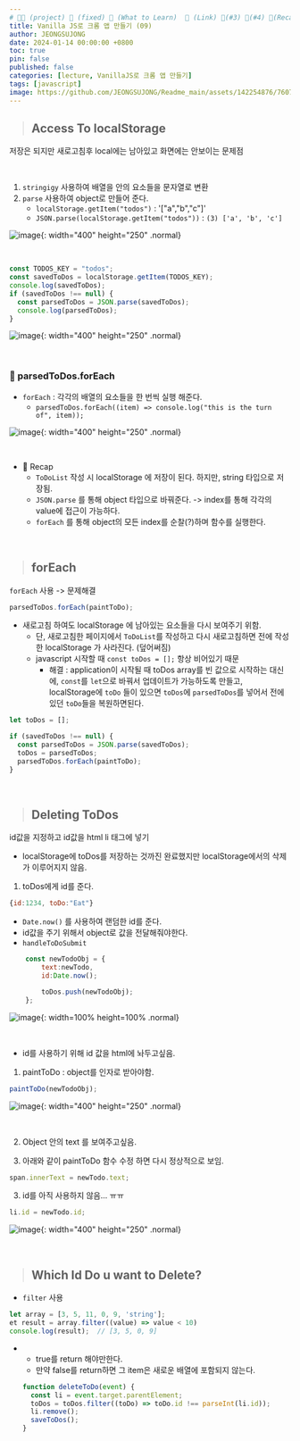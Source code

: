 ```yaml
---
# 👨‍💻 (project) 📌 (fixed) 📖 (What to Learn)  🌱 (Link) 🧷(#3) 📌(#4) 👀(Recap)
title: Vanilla JS로 크롬 앱 만들기 (09)
author: JEONGSUJONG
date: 2024-01-14 00:00:00 +0800
toc: true
pin: false
published: false
categories: [lecture, VanillaJS로 크롬 앱 만들기]
tags: [javascript]
image: https://github.com/JEONGSUJONG/Readme_main/assets/142254876/7607d850-fd45-47a2-9bc2-7c2983db77f1
---
```


> ## Access To localStorage

저장은 되지만 새로고침후 local에는 남아있고 화면에는 안보이는 문제점

<br>

1. `stringigy` 사용하여 배열을 안의 요소들을 문자열로 변환
2. `parse` 사용하여 object로 만들어 준다.
   - `localStorage.getItem("todos")` : '["a","b","c"]'
   - `JSON.parse(localStorage.getItem("todos"))` : `(3) ['a', 'b', 'c']`

![image](https://github.com/JEONGSUJONG/Readme_main/assets/142254876/773051bf-cf63-4b8b-b04d-6a1dd7f24d2c){: width="400" height="250" .normal}

<br>

```javascript
const TODOS_KEY = "todos";
const savedToDos = localStorage.getItem(TODOS_KEY);
console.log(savedToDos);
if (savedToDos !== null) {
  const parsedToDos = JSON.parse(savedToDos);
  console.log(parsedToDos);
}
```

![image](https://github.com/JEONGSUJONG/Readme_main/assets/142254876/d340d167-8c5c-4104-b928-da8df932cbe2){: width="400" height="250" .normal}

<br>

### 🧷 parsedToDos.forEach

- `forEach` : 각각의 배열의 요소들을 한 번씩 실행 해준다.
  - `parsedToDos.forEach((item) => console.log("this is the turn of", item));`

![image](https://github.com/JEONGSUJONG/Readme_main/assets/142254876/b06bb904-602b-4344-83d6-33343626bb0e){: width="400" height="250" .normal}

<br>

- 👀 Recap
  - `ToDoList` 작성 시 localStorage 에 저장이 된다. 하지만, string 타입으로 저장됨.
  - `JSON.parse` 를 통해 object 타입으로 바꿔준다. -> index를 통해 각각의 value에 접근이 가능하다.
  - `forEach` 를 통해 object의 모든 index를 순찰(?)하며 함수를 실행한다.

<br>

> ## forEach

`forEach` 사용 -> 문제해결

```javascript
parsedToDos.forEach(paintToDo);
```

- 새로고침 하여도 localStorage 에 남아있는 요소들을 다시 보여주기 위함.
  - 단, 새로고침한 페이지에서 `ToDoList`를 작성하고 다시 새로고침하면 전에 작성한 localStorage 가 사라진다. (덮어써짐)
  - javascript 시작할 때 `const toDos = [];` 항상 비어있기 때문
    - 해결 : application이 시작될 때 toDos array를 빈 값으로 시작하는 대신에, `const`를 `let`으로 바꿔서 업데이트가 가능하도록 만들고, localStorage에 `toDo` 들이 있으면 `toDos`에 `parsedToDos`를 넣어서 전에 있던 `toDo`들을 복원하면된다.

```javascript
let toDos = [];

if (savedToDos !== null) {
  const parsedToDos = JSON.parse(savedToDos);
  toDos = parsedToDos;
  parsedToDos.forEach(paintToDo);
}
```

<br>

> ## Deleting ToDos

id값을 지정하고 id값을 html li 태그에 넣기

- localStorage에 toDos를 저장하는 것까진 완료했지만 localStorage에서의 삭제가 이루어지지 않음.

1. toDos에게 id를 준다.

```javascript
{id:1234, toDo:"Eat"}
```

- `Date.now()` 를 사용하여 랜덤한 id를 준다.
- id값을 주기 위해서 object로 값을 전달해줘야한다.
- `handleToDoSubmit`

```javascript
    const newTodoObj = {
        text:newTodo,
        id:Date.now();

        toDos.push(newTodoObj);
    };
```

![image](https://github.com/JEONGSUJONG/Readme_main/assets/142254876/f4f4c027-b1b9-46e2-8ffa-cd85c3324125){: width=100% height=100% .normal}

<br>

- id를 사용하기 위해 id 값을 html에 놔두고싶음.

1. paintToDo : object를 인자로 받아야함.

```javascript
paintToDo(newTodoObj);
```

![image](https://github.com/JEONGSUJONG/Readme_main/assets/142254876/a5f80f1c-a1d8-40cf-abe9-a1b793753983){: width="400" height="250" .normal}

<br>

2. Object 안의 text 를 보여주고싶음.

3. 아래와 같이 paintToDo 함수 수정 하면 다시 정상적으로 보임.

```javascript
span.innerText = newTodo.text;
```

3. id를 아직 사용하지 않음... ㅠㅠ

```javascript
li.id = newTodo.id;
```

![image](https://github.com/JEONGSUJONG/Readme_main/assets/142254876/a948ef3f-3cc7-4e02-a33f-41658b4a5238){: width="400" height="250" .normal}

<br>

> ## Which Id Do u want to Delete?

- `filter` 사용

```javascript
let array = [3, 5, 11, 0, 9, 'string'];
et result = array.filter((value) => value < 10)
console.log(result);  // [3, 5, 0, 9]
```

- - true를 return 해야만한다.
  - 만약 false를 return하면 그 item은 새로운 배열에 포함되지 않는다.
  ```javascript
  function deleteToDo(event) {
    const li = event.target.parentElement;
    toDos = toDos.filter((toDo) => toDo.id !== parseInt(li.id));
    li.remove();
    saveToDos();
  }
  ```
